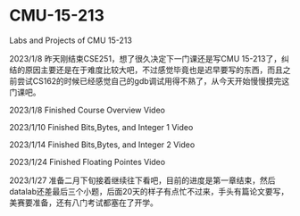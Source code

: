# CMU-15-213
Labs and Projects of CMU 15-213

2023/1/8 昨天刚结束CSE251，想了很久决定下一门课还是写CMU 15-213了，纠结的原因主要还是在于难度比较大吧，不过感觉毕竟也是迟早要写的东西，而且之前尝试CS162的时候已经感觉自己的gdb调试用得不熟了，从今天开始慢慢摸完这门课吧。

2023/1/8 Finished Course Overview Video

2023/1/10 Finished Bits,Bytes, and Integer 1 Video

2023/1/14 Finished Bits,Bytes, and Integer 2 Video

2023/1/24 Finished Floating Pointes Video

2023/1/27 准备二月下旬接着继续往下看吧，目前的进度是第一章结束，然后datalab还差最后三个小题，后面20天的样子有点忙不过来，手头有篇论文要写，美赛要准备，还有八门考试都塞在了开学。

